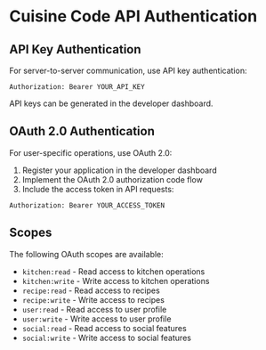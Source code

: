 # Cuisine Code API Authentication

## API Key Authentication

For server-to-server communication, use API key authentication:

```
Authorization: Bearer YOUR_API_KEY
```

API keys can be generated in the developer dashboard.

## OAuth 2.0 Authentication

For user-specific operations, use OAuth 2.0:

1. Register your application in the developer dashboard
2. Implement the OAuth 2.0 authorization code flow
3. Include the access token in API requests:

```
Authorization: Bearer YOUR_ACCESS_TOKEN
```

## Scopes

The following OAuth scopes are available:

- `kitchen:read` - Read access to kitchen operations
- `kitchen:write` - Write access to kitchen operations
- `recipe:read` - Read access to recipes
- `recipe:write` - Write access to recipes
- `user:read` - Read access to user profile
- `user:write` - Write access to user profile
- `social:read` - Read access to social features
- `social:write` - Write access to social features
```
